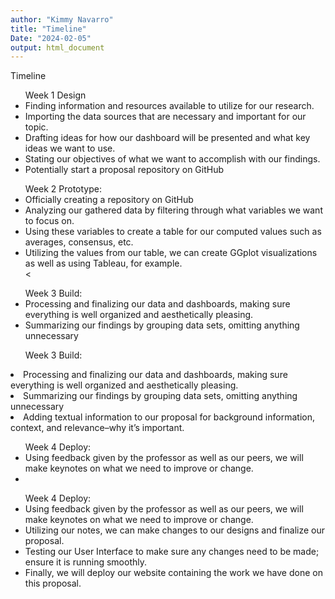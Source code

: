 ```yaml
---
author: "Kimmy Navarro"
title: "Timeline"
Date: "2024-02-05"
output: html_document
---
```


Timeline
<ul>Week 1 Design
<li>Finding information and resources available to utilize for our research.</li>
<li>Importing the data sources that are necessary and important for our topic.</li>
<li>Drafting ideas for how our dashboard will be presented and what key ideas we
want to use.</li>
<li>Stating our objectives of what we want to accomplish with our findings.</li>
<li>Potentially start a proposal repository on GitHub</li>
</ul>

<ul>Week 2 Prototype:
 <li>Officially creating a repository on GitHub</li>
 <li>Analyzing our gathered data by filtering through what variables we want to focus
on.</li>
 <li>Using these variables to create a table for our computed values such as averages,
consensus, etc.</li>
 <li>Utilizing the values from our table, we can create GGplot visualizations as well
as using Tableau, for example.</li><</ul>

<ul>Week 3 Build:
<li>Processing and finalizing our data and dashboards, making sure everything is well organized and aesthetically pleasing.</li>
<li>Summarizing our findings by grouping data sets, omitting anything unnecessary</li>
</ul>
<ul>Week 3 Build:</ul>
<li>Processing and finalizing our data and dashboards, making sure everything is well organized and aesthetically pleasing.</li>
<li>Summarizing our findings by grouping data sets, omitting anything unnecessary</li>
<li>Adding textual information to our proposal for background information, context, and relevance–why it’s important.</li></ul>

<ul>Week 4 Deploy:
<li>Using feedback given by the professor as well as our peers, we will make
keynotes on what we need to improve or change.</li>
 <li></li>
</ul>

<ul>Week 4 Deploy:
<li>Using feedback given by the professor as well as our peers, we will make
keynotes on what we need to improve or change.</li>
<li>Utilizing our notes, we can make changes to our designs and finalize our
proposal.</li>
<li>Testing our User Interface to make sure any changes need to be made; ensure it is
running smoothly.</li>
<li>Finally, we will deploy our website containing the work we have done on this
proposal.</li>


